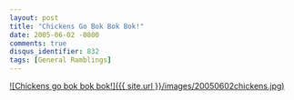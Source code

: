 ```yaml
---
layout: post
title: "Chickens Go Bok Bok Bok!"
date: 2005-06-02 -0800
comments: true
disqus_identifier: 832
tags: [General Ramblings]
---
```

[![Chickens go bok bok
bok!]({{ site.url }}/images/20050602chickens.jpg)](http://www.hottopic.com/store/product.asp?LS=0&ITEM=200055)
